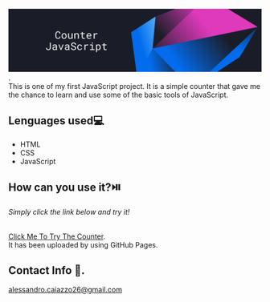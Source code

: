 ![banner](assets/img/counter-banner.png).<br>
This is one of my first JavaScript project. 
It is a simple counter that gave me the chance to learn and use some of the basic tools of JavaScript.

## Lenguages used:computer:
- HTML
- CSS
- JavaScript

## How can you use it?:play_or_pause_button:
###### Simply click the link below and try it!
[Click Me To Try The Counter](https://alessandro-caiazzo.github.io/counter-javaScript/).<br>
It has been uploaded by using GitHub Pages.

## Contact Info :e-mail:.
 alessandro.caiazzo26@gmail.com



